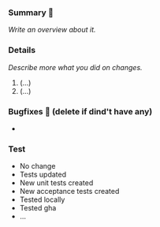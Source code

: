 ### Summary :memo:
_Write an overview about it._

### Details
_Describe more what you did on changes._
1. (...)
2. (...)

### Bugfixes :bug: (delete if dind't have any)
-

### Test
- No change
- Tests updated
- New unit tests created
- New acceptance tests created
- Tested locally
- Tested gha
- ...
